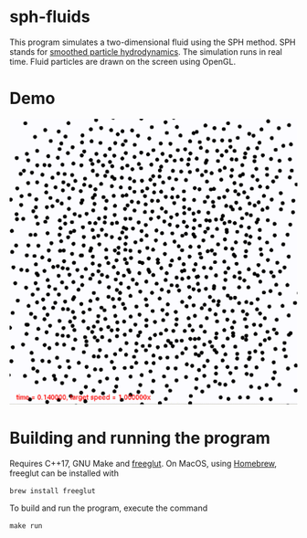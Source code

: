 # sph-fluids
This program simulates a two-dimensional fluid using the SPH method. SPH stands for <a href="https://en.wikipedia.org/wiki/Smoothed-particle_hydrodynamics">smoothed particle hydrodynamics</a>. The simulation runs in real time. Fluid particles are drawn on the screen using OpenGL. 

# Demo
<img src="toystar.gif" width="600">

# Building and running the program

Requires C++17, GNU Make and <a href="http://freeglut.sourceforge.net">freeglut</a>.
On MacOS, using <a href="https://brew.sh">Homebrew</a>, freeglut can be installed with
```
brew install freeglut
```
To build and run the program, execute the command
```
make run
```

